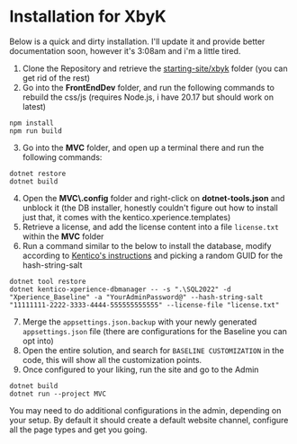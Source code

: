 # Installation for XbyK

Below is a quick and dirty installation.  I'll update it and provide better documentation soon, however it's 3:08am and i'm a little tired.

1. Clone the Repository and retrieve the [starting-site/xbyk](https://github.com/KenticoDevTrev/XperienceCommunity.Baseline/tree/master/starting-site/xbyk) folder (you can get rid of the rest)
2. Go into the **FrontEndDev** folder, and run the following commands to rebuild the css/js (requires Node.js, i have 20.17 but should work on latest)
```
npm install
npm run build
```
3. Go into the **MVC** folder, and open up a terminal there and run the following commands:
```
dotnet restore
dotnet build
```
4. Open the **MVC\\.config** folder and right-click on **dotnet-tools.json** and unblock it (the DB installer, honestly couldn't figure out how to install just that, it comes with the kentico.xperience.templates)
5. Retrieve a license, and add the license content into a file `license.txt` within the **MVC** folder
6. Run a command similar to the below to install the database, modify according to [Kentico's instructions](https://docs.kentico.com/developers-and-admins/installation#create-the-project-database) and picking a random GUID for the hash-string-salt
```
dotnet tool restore
dotnet kentico-xperience-dbmanager -- -s ".\SQL2022" -d "Xperience_Baseline" -a "YourAdminPassword@" --hash-string-salt "11111111-2222-3333-4444-555555555555" --license-file "license.txt"
```
7. Merge the `appsettings.json.backup` with your newly generated `appsettings.json` file (there are configurations for the Baseline you can opt into)
8. Open the entire solution, and search for `BASELINE CUSTOMIZATION` in the code, this will show all the customization points.
9. Once configured to your liking, run the site and go to the Admin
```
dotnet build
dotnet run --project MVC
``` 

You may need to do additional configurations in the admin, depending on your setup.  By default it should create a default website channel, configure all the page types and get you going.
